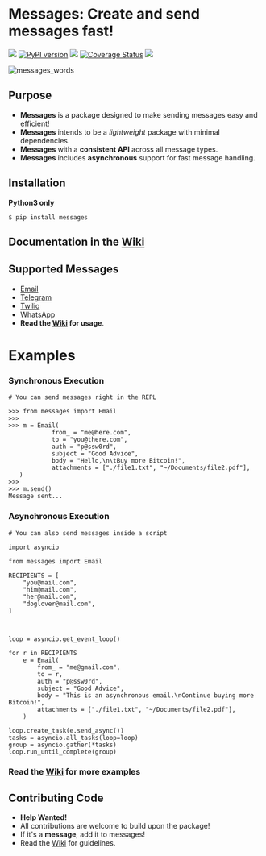 # Messages: Create and send messages fast!
[![](https://img.shields.io/badge/built%20with-Python3-red.svg)](https://www.python.org/)
[![PyPI version](https://badge.fury.io/py/messages.svg)](https://badge.fury.io/py/messages)
[![](https://app.travis-ci.com/HomeMadePy/messages.svg?branch=master)](https://app.travis-ci.com/github/HomeMadePy/messages)
[![Coverage Status](https://coveralls.io/repos/github/HomeMadePy/messages/badge.svg?branch=master)](https://coveralls.io/github/HomeMadePy/messages?branch=master)
[![](https://img.shields.io/badge/license-MIT-blue.svg)](https://github.com/HomeMadePy/messages/blob/master/LICENSE)

![messages_words](https://user-images.githubusercontent.com/18299151/48576493-c0a68380-e925-11e8-9322-eb5bd67858a4.png)

## Purpose
- **Messages** is a package designed to make sending messages easy and efficient!
- **Messages** intends to be a _lightweight_ package with minimal dependencies.
- **Messages** with a **consistent API** across all message types. 
- **Messages** includes **asynchronous** support for fast message handling.

## Installation
**Python3 only**
```shell
$ pip install messages
```

## Documentation in the [Wiki](https://github.com/HomeMadePy/messages/wiki)

## Supported Messages
* [Email](https://github.com/HomeMadePy/messages/wiki/Email)
* [Telegram](https://github.com/HomeMadePy/messages/wiki/TelegramBot)
* [Twilio](https://github.com/HomeMadePy/messages/wiki/Twilio)
* [WhatsApp](https://github.com/HomeMadePy/messages/wiki/WhatsApp)
* **Read the [Wiki](https://github.com/HomeMadePy/messages/wiki) for usage**.


# Examples
### Synchronous Execution
```python3
# You can send messages right in the REPL

>>> from messages import Email
>>> 
>>> m = Email(
            from_ = "me@here.com",
            to = "you@there.com",
            auth = "p@ssw0rd",   
            subject = "Good Advice",
            body = "Hello,\n\tBuy more Bitcoin!",
            attachments = ["./file1.txt", "~/Documents/file2.pdf"],
   )
>>>
>>> m.send()        
Message sent...
```

### Asynchronous Execution
```python3
# You can also send messages inside a script

import asyncio

from messages import Email

RECIPIENTS = [
    "you@mail.com",
    "him@mail.com",
    "her@mail.com",
    "doglover@mail.com",
]



loop = asyncio.get_event_loop()

for r in RECIPIENTS
    e = Email(
        from_ = "me@gmail.com",
        to = r,
        auth = "p@ssw0rd",
        subject = "Good Advice",
        body = "This is an asynchronous email.\nContinue buying more Bitcoin!",
        attachments = ["./file1.txt", "~/Documents/file2.pdf"],
    )
    
loop.create_task(e.send_async())
tasks = asyncio.all_tasks(loop=loop)
group = asyncio.gather(*tasks)
loop.run_until_complete(group)
```

### **Read** the [Wiki](https://github.com/HomeMadePy/messages/wiki) for **more examples**


## Contributing Code

* **Help Wanted!**
* All contributions are welcome to build upon the package!
* If it's a **message**, add it to messages!
* Read the [Wiki](https://github.com/HomeMadePy/messages/wiki) for guidelines.
